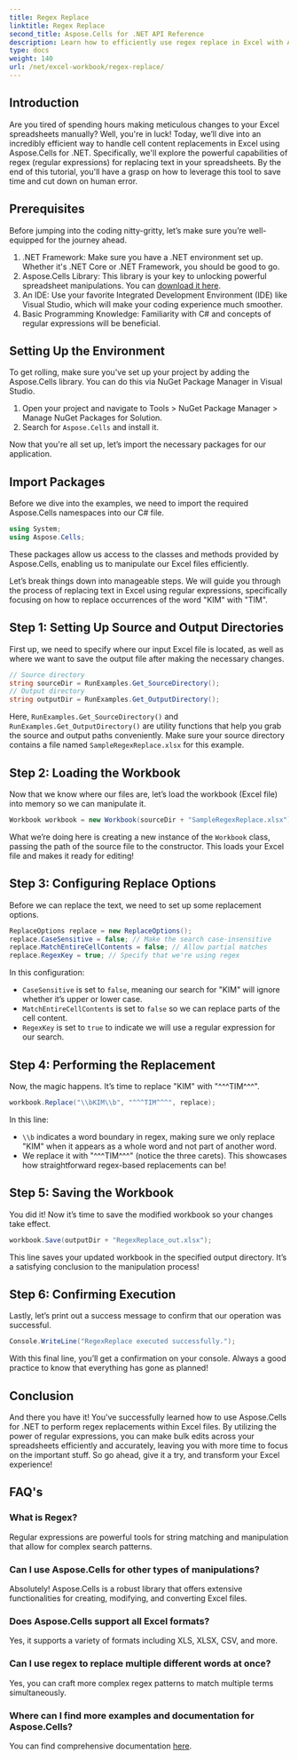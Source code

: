 ```yaml
---
title: Regex Replace
linktitle: Regex Replace
second_title: Aspose.Cells for .NET API Reference
description: Learn how to efficiently use regex replace in Excel with Aspose.Cells for .NET. Boost productivity and accuracy in your spreadsheet tasks.
type: docs
weight: 140
url: /net/excel-workbook/regex-replace/
---
```

## Introduction

Are you tired of spending hours making meticulous changes to your Excel spreadsheets manually? Well, you're in luck! Today, we’ll dive into an incredibly efficient way to handle cell content replacements in Excel using Aspose.Cells for .NET. Specifically, we'll explore the powerful capabilities of regex (regular expressions) for replacing text in your spreadsheets. By the end of this tutorial, you'll have a grasp on how to leverage this tool to save time and cut down on human error.

## Prerequisites

Before jumping into the coding nitty-gritty, let’s make sure you’re well-equipped for the journey ahead.

1. .NET Framework: Make sure you have a .NET environment set up. Whether it's .NET Core or .NET Framework, you should be good to go.
2. Aspose.Cells Library: This library is your key to unlocking powerful spreadsheet manipulations. You can [download it here](https://releases.aspose.com/cells/net/).
3. An IDE: Use your favorite Integrated Development Environment (IDE) like Visual Studio, which will make your coding experience much smoother.
4. Basic Programming Knowledge: Familiarity with C# and concepts of regular expressions will be beneficial.

## Setting Up the Environment

To get rolling, make sure you've set up your project by adding the Aspose.Cells library. You can do this via NuGet Package Manager in Visual Studio.

1. Open your project and navigate to Tools > NuGet Package Manager > Manage NuGet Packages for Solution.
2. Search for `Aspose.Cells` and install it.

Now that you're all set up, let’s import the necessary packages for our application.

## Import Packages

Before we dive into the examples, we need to import the required Aspose.Cells namespaces into our C# file.

```csharp
using System;
using Aspose.Cells;
```

These packages allow us access to the classes and methods provided by Aspose.Cells, enabling us to manipulate our Excel files efficiently.

Let’s break things down into manageable steps. We will guide you through the process of replacing text in Excel using regular expressions, specifically focusing on how to replace occurrences of the word "KIM" with "TIM".

## Step 1: Setting Up Source and Output Directories

First up, we need to specify where our input Excel file is located, as well as where we want to save the output file after making the necessary changes.

```csharp
// Source directory
string sourceDir = RunExamples.Get_SourceDirectory();
// Output directory
string outputDir = RunExamples.Get_OutputDirectory();
```

Here, `RunExamples.Get_SourceDirectory()` and `RunExamples.Get_OutputDirectory()` are utility functions that help you grab the source and output paths conveniently. Make sure your source directory contains a file named `SampleRegexReplace.xlsx` for this example.

## Step 2: Loading the Workbook

Now that we know where our files are, let’s load the workbook (Excel file) into memory so we can manipulate it.

```csharp
Workbook workbook = new Workbook(sourceDir + "SampleRegexReplace.xlsx");
```

What we’re doing here is creating a new instance of the `Workbook` class, passing the path of the source file to the constructor. This loads your Excel file and makes it ready for editing!

## Step 3: Configuring Replace Options

Before we can replace the text, we need to set up some replacement options.

```csharp
ReplaceOptions replace = new ReplaceOptions();
replace.CaseSensitive = false; // Make the search case-insensitive
replace.MatchEntireCellContents = false; // Allow partial matches
replace.RegexKey = true; // Specify that we're using regex
```

In this configuration:
- `CaseSensitive` is set to `false`, meaning our search for "KIM" will ignore whether it’s upper or lower case.
- `MatchEntireCellContents` is set to `false` so we can replace parts of the cell content.
- `RegexKey` is set to `true` to indicate we will use a regular expression for our search.

## Step 4: Performing the Replacement

Now, the magic happens. It’s time to replace "KIM" with "^^^TIM^^^".

```csharp
workbook.Replace("\\bKIM\\b", "^^^TIM^^^", replace);
```

In this line:
- `\\b` indicates a word boundary in regex, making sure we only replace "KIM" when it appears as a whole word and not part of another word.
- We replace it with "^^^TIM^^^" (notice the three carets). This showcases how straightforward regex-based replacements can be!

## Step 5: Saving the Workbook

You did it! Now it’s time to save the modified workbook so your changes take effect.

```csharp
workbook.Save(outputDir + "RegexReplace_out.xlsx");
```

This line saves your updated workbook in the specified output directory. It’s a satisfying conclusion to the manipulation process!

## Step 6: Confirming Execution

Lastly, let’s print out a success message to confirm that our operation was successful.

```csharp
Console.WriteLine("RegexReplace executed successfully.");
```

With this final line, you’ll get a confirmation on your console. Always a good practice to know that everything has gone as planned!

## Conclusion

And there you have it! You've successfully learned how to use Aspose.Cells for .NET to perform regex replacements within Excel files. By utilizing the power of regular expressions, you can make bulk edits across your spreadsheets efficiently and accurately, leaving you with more time to focus on the important stuff. So go ahead, give it a try, and transform your Excel experience!

## FAQ's 

### What is Regex?  
Regular expressions are powerful tools for string matching and manipulation that allow for complex search patterns.

### Can I use Aspose.Cells for other types of manipulations?  
Absolutely! Aspose.Cells is a robust library that offers extensive functionalities for creating, modifying, and converting Excel files.

### Does Aspose.Cells support all Excel formats?  
Yes, it supports a variety of formats including XLS, XLSX, CSV, and more.

### Can I use regex to replace multiple different words at once?  
Yes, you can craft more complex regex patterns to match multiple terms simultaneously.

### Where can I find more examples and documentation for Aspose.Cells?  
You can find comprehensive documentation [here](https://reference.aspose.com/cells/net/).

